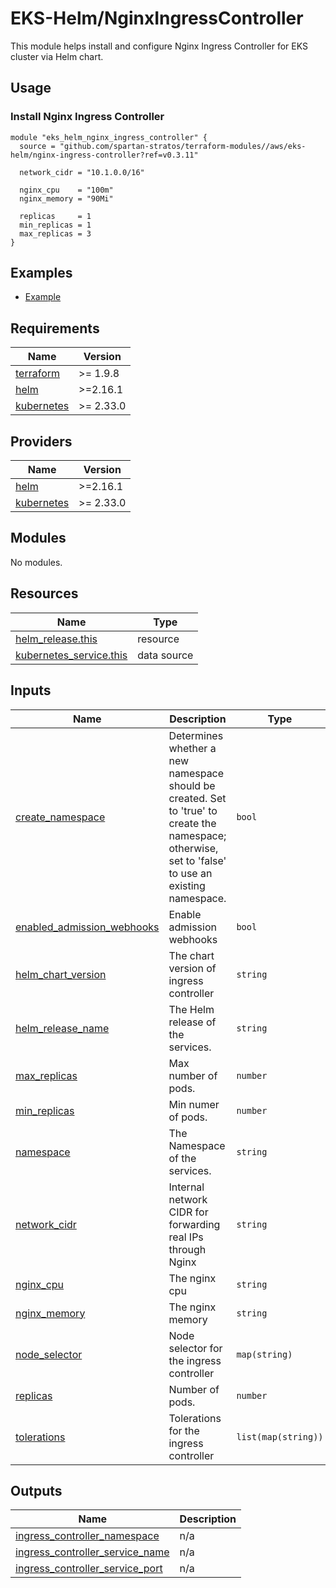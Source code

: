 # EKS-Helm/NginxIngressController

This module helps install and configure Nginx Ingress Controller for EKS cluster via Helm chart.

## Usage

### Install Nginx Ingress Controller

```hcl
module "eks_helm_nginx_ingress_controller" {
  source = "github.com/spartan-stratos/terraform-modules//aws/eks-helm/nginx-ingress-controller?ref=v0.3.11"

  network_cidr = "10.1.0.0/16"

  nginx_cpu    = "100m"
  nginx_memory = "90Mi"

  replicas     = 1
  min_replicas = 1
  max_replicas = 3
}
```

## Examples

- [Example](./examples/complete)

<!-- BEGIN_TF_DOCS -->

## Requirements

| Name                                                                         | Version   |
|------------------------------------------------------------------------------|-----------|
| <a name="requirement_terraform"></a> [terraform](#requirement\_terraform)    | >= 1.9.8  |
| <a name="requirement_helm"></a> [helm](#requirement\_helm)                   | >=2.16.1  |
| <a name="requirement_kubernetes"></a> [kubernetes](#requirement\_kubernetes) | >= 2.33.0 |

## Providers

| Name                                                                   | Version   |
|------------------------------------------------------------------------|-----------|
| <a name="provider_helm"></a> [helm](#provider\_helm)                   | >=2.16.1  |
| <a name="provider_kubernetes"></a> [kubernetes](#provider\_kubernetes) | >= 2.33.0 |

## Modules

No modules.

## Resources

| Name                                                                                                                     | Type        |
|--------------------------------------------------------------------------------------------------------------------------|-------------|
| [helm_release.this](https://registry.terraform.io/providers/hashicorp/helm/latest/docs/resources/release)                | resource    |
| [kubernetes_service.this](https://registry.terraform.io/providers/hashicorp/kubernetes/latest/docs/data-sources/service) | data source |

## Inputs

| Name                                                                                                                 | Description                                                                                                                                          | Type                | Default           | Required |
|----------------------------------------------------------------------------------------------------------------------|------------------------------------------------------------------------------------------------------------------------------------------------------|---------------------|-------------------|:--------:|
| <a name="input_create_namespace"></a> [create\_namespace](#input\_create\_namespace)                                 | Determines whether a new namespace should be created. Set to 'true' to create the namespace; otherwise, set to 'false' to use an existing namespace. | `bool`              | `true`            |    no    |
| <a name="input_enabled_admission_webhooks"></a> [enabled\_admission\_webhooks](#input\_enabled\_admission\_webhooks) | Enable admission webhooks                                                                                                                            | `bool`              | `false`           |    no    |
| <a name="input_helm_chart_version"></a> [helm\_chart\_version](#input\_helm\_chart\_version)                         | The chart version of ingress controller                                                                                                              | `string`            | `"4.12.1"`        |    no    |
| <a name="input_helm_release_name"></a> [helm\_release\_name](#input\_helm\_release\_name)                            | The Helm release of the services.                                                                                                                    | `string`            | `"ingress-nginx"` |    no    |
| <a name="input_max_replicas"></a> [max_replicas](#input\_max_replicas)                                               | Max number of pods.                                                                                                                                  | `number`            | `3`               |    no    |
| <a name="input_min_replicas"></a> [min_replicas](#input\_min_rplicas)                                                | Min numer of pods.                                                                                                                                   | `number`            | `1`               |    no    |
| <a name="input_namespace"></a> [namespace](#input\_namespace)                                                        | The Namespace of the services.                                                                                                                       | `string`            | `"kube-system"`   |    no    |
| <a name="input_network_cidr"></a> [network\_cidr](#input\_network\_cidr)                                             | Internal network CIDR for forwarding real IPs through Nginx                                                                                          | `string`            | n/a               |   yes    |
| <a name="input_nginx_cpu"></a> [nginx\_cpu](#input\_nginx\_cpu)                                                      | The nginx cpu                                                                                                                                        | `string`            | `"100m"`          |    no    |
| <a name="input_nginx_memory"></a> [nginx\_memory](#input\_nginx\_memory)                                             | The nginx memory                                                                                                                                     | `string`            | `"90Mi"`          |    no    |
| <a name="input_node_selector"></a> [node\_selector](#input\_node\_selector)                                          | Node selector for the ingress controller                                                                                                             | `map(string)`       | `{}`              |    no    |
| <a name="input_replicas"></a> [replicas](#input\_replicas)                                                           | Number of pods.                                                                                                                                      | `number`            | `1`               |    no    |
| <a name="input_tolerations"></a> [tolerations](#input\_tolerations)                                                  | Tolerations for the ingress controller                                                                                                               | `list(map(string))` | `[]`              |    no    |

## Outputs

| Name                                                                                                                                    | Description |
|-----------------------------------------------------------------------------------------------------------------------------------------|-------------|
| <a name="output_ingress_controller_namespace"></a> [ingress\_controller\_namespace](#output\_ingress\_controller\_namespace)            | n/a         |
| <a name="output_ingress_controller_service_name"></a> [ingress\_controller\_service\_name](#output\_ingress\_controller\_service\_name) | n/a         |
| <a name="output_ingress_controller_service_port"></a> [ingress\_controller\_service\_port](#output\_ingress\_controller\_service\_port) | n/a         |

<!-- END_TF_DOCS -->
